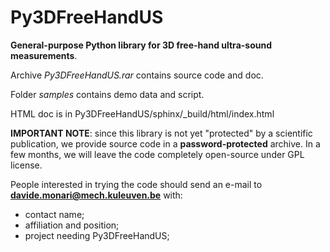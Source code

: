 Py3DFreeHandUS
==============

**General-purpose Python library for 3D free-hand ultra-sound measurements**.

Archive *Py3DFreeHandUS.rar* contains source code and doc.

Folder *samples* contains demo data and script.

HTML doc is in Py3DFreeHandUS/sphinx/_build/html/index.html

**IMPORTANT NOTE**: since this library is not yet "protected" by a scientific publication, we provide
source code in a **password-protected** archive. In a few months, we will leave the code completely 
open-source under GPL license. 

People interested in trying the code should send an e-mail to **davide.monari@mech.kuleuven.be** with:
- contact name;
- affiliation and position;
- project needing Py3DFreeHandUS;
